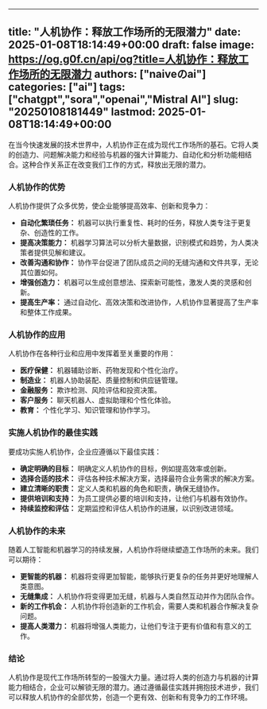 
---
title: "人机协作：释放工作场所的无限潜力"
date: 2025-01-08T18:14:49+00:00
draft: false
image: https://og.g0f.cn/api/og?title=人机协作：释放工作场所的无限潜力
authors: ["naiveのai"]
categories: ["ai"]
tags: ["chatgpt","sora","openai","Mistral AI"]
slug: "20250108181449"
lastmod: 2025-01-08T18:14:49+00:00
---
在当今快速发展的技术世界中，人机协作正在成为现代工作场所的基石。它将人类的创造力、问题解决能力和经验与机器的强大计算能力、自动化和分析功能相结合。这种合作关系正在改变我们工作的方式，释放出无限的潜力。

### 人机协作的优势

人机协作提供了众多优势，使企业能够提高效率、创新和竞争力：

- **自动化繁琐任务：** 机器可以执行重复性、耗时的任务，释放人类专注于更复杂、创造性的工作。
- **提高决策能力：** 机器学习算法可以分析大量数据，识别模式和趋势，为人类决策者提供见解和建议。
- **改善沟通和协作：** 协作平台促进了团队成员之间的无缝沟通和文件共享，无论其位置如何。
- **增强创造力：** 机器可以生成创意想法、探索新可能性，激发人类的灵感和创新。
- **提高生产率：** 通过自动化、高效决策和改进协作，人机协作显著提高了生产率和整体工作成果。

### 人机协作的应用

人机协作在各种行业和应用中发挥着至关重要的作用：

- **医疗保健：** 机器辅助诊断、药物发现和个性化治疗。
- **制造业：** 机器人协助装配、质量控制和供应链管理。
- **金融服务：** 欺诈检测、风险评估和投资决策。
- **客户服务：** 聊天机器人、虚拟助理和个性化体验。
- **教育：** 个性化学习、知识管理和协作学习。

### 实施人机协作的最佳实践

要成功实施人机协作，企业应遵循以下最佳实践：

- **确定明确的目标：** 明确定义人机协作的目标，例如提高效率或创新。
- **选择合适的技术：** 评估各种技术解决方案，选择最符合业务需求的解决方案。
- **建立清晰的职责：** 定义人类和机器的角色和职责，确保无缝协作。
- **提供培训和支持：** 为员工提供必要的培训和支持，让他们与机器有效协作。
- **持续监控和评估：** 定期监控和评估人机协作的进展，以识别改进领域。

### 人机协作的未来

随着人工智能和机器学习的持续发展，人机协作将继续塑造工作场所的未来。我们可以期待：

- **更智能的机器：** 机器将变得更加智能，能够执行更复杂的任务并更好地理解人类意图。
- **无缝集成：** 人机协作将变得更加无缝，机器与人类自然互动并作为团队合作。
- **新的工作机会：** 人机协作将创造新的工作机会，需要人类和机器合作解决复杂问题。
- **提高人类潜力：** 机器将增强人类能力，让他们专注于更有价值和有意义的工作。

### 结论

人机协作是现代工作场所转型的一股强大力量。通过将人类的创造力与机器的计算能力相结合，企业可以解锁无限的潜力。通过遵循最佳实践并拥抱技术进步，我们可以释放人机协作的全部优势，创造一个更有效、创新和有竞争力的工作环境。